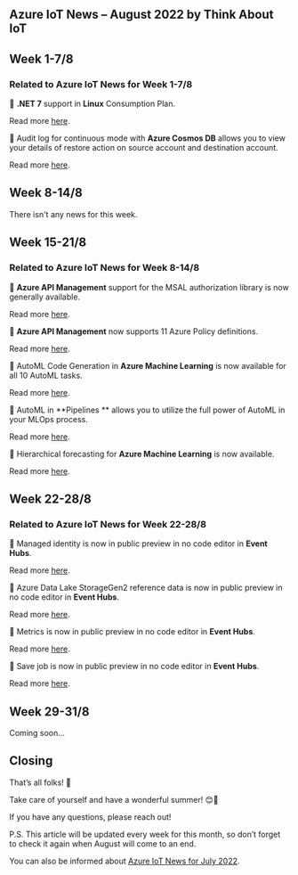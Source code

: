 ## Azure IoT News – August 2022 by Think About IoT

## Week 1-7/8
### Related to Azure IoT News for Week 1-7/8

🔸 **.NET 7** support in **Linux** Consumption Plan.

Read more [here](https://azure.microsoft.com/en-gb/updates/public-preview-net-7-support-in-linux-consumption-plan/).

🔸 Audit log for continuous mode with **Azure Cosmos DB** allows you to view your details of restore action on source account and destination account.

Read more [here](https://azure.microsoft.com/en-gb/updates/generally-available-audit-log-for-continuous-mode-with-azure-cosmos-db/).

## Week 8-14/8
There isn't any news for this week.

## Week 15-21/8
### Related to Azure IoT News for Week 8-14/8
🔸 **Azure API Management** support for the MSAL authorization library is now generally available.

Read more [here](https://azure.microsoft.com/en-gb/updates/generally-available-azure-api-management-support-for-msal-in-developer-portal/).

🔸 **Azure API Management** now supports 11 Azure Policy definitions.

Read more [here](https://azure.microsoft.com/en-gb/updates/generally-available-azure-api-management-expanded-support-for-azure-policy-definitions/).

🔸 AutoML Code Generation in **Azure Machine Learning** is now available for all 10 AutoML tasks.

Read more [here](https://azure.microsoft.com/en-gb/updates/azure-machine-learning-public-preview-updates-for-august-2022/).

🔸 AutoML in **Pipelines ** allows you to utilize the full power of AutoML in your MLOps process.

Read more [here](https://azure.microsoft.com/en-gb/updates/azure-machine-learning-public-preview-updates-for-august-2022/).

🔸 Hierarchical forecasting for **Azure Machine Learning** is now available.

Read more [here](https://azure.microsoft.com/en-gb/updates/generally-available-hierarchical-forecasting-for-azure-machine-learning/).

## Week 22-28/8
### Related to Azure IoT News for Week 22-28/8
🔸 Managed identity is now in public preview in no code editor in **Event Hubs**.

Read more [here](https://azure.microsoft.com/en-gb/updates/public-preview-4-new-features-in-no-code-editor-in-azure-event-hubs/).

🔸 Azure Data Lake StorageGen2 reference data is now in public preview in no code editor in **Event Hubs**.

Read more [here](https://azure.microsoft.com/en-gb/updates/public-preview-4-new-features-in-no-code-editor-in-azure-event-hubs/).

🔸 Metrics is now in public preview in no code editor in **Event Hubs**.

Read more [here](https://azure.microsoft.com/en-gb/updates/public-preview-4-new-features-in-no-code-editor-in-azure-event-hubs/).

🔸 Save job is now in public preview in no code editor in **Event Hubs**.

Read more [here](https://azure.microsoft.com/en-gb/updates/public-preview-4-new-features-in-no-code-editor-in-azure-event-hubs/).

## Week 29-31/8
Coming soon...

## Closing
That’s all folks! 👋

Take care of yourself and have a wonderful summer! 😊🐬

If you have any questions, please reach out!

P.S. This article will be updated every week for this month, so don’t forget to check it again when August will come to an end.

You can also be informed about [Azure IoT News for July 2022](https://www.thinkaboutiot.com/index.php/2022/07/19/azure-iot-news-july-2022-by-think-about-iot/).